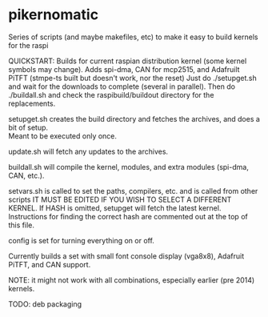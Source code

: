 pikernomatic
============

Series of scripts (and maybe makefiles, etc) to make it easy to build kernels for the raspi

QUICKSTART:  Builds for current raspian distribution kernel (some kernel symbols may change).
Adds spi-dma, CAN for mcp2515, and Adafruilt PiTFT (stmpe-ts built but doesn't work, nor the reset)
Just do ./setupget.sh and wait for the downloads to complete (several in parallel).
Then do ./buildall.sh and check the raspibuild/buildout directory for the replacements.

setupget.sh creates the build directory and fetches the archives, and does a bit of setup.  
Meant to be executed only once.

update.sh will fetch any updates to the archives.

buildall.sh will compile the kernel, modules, and extra modules (spi-dma, CAN, etc.).

setvars.sh is called to set the paths, compilers, etc. and is called from other scripts
IT MUST BE EDITED IF YOU WISH TO SELECT A DIFFERENT KERNEL.
If HASH is omitted, setupget will fetch the latest kernel.
Instructions for finding the correct hash are commented out at the top of this file.

config is set for turning everything on or off.

Currently builds a set with small font console display (vga8x8), Adafruit PiTFT, and CAN support.

NOTE: it might not work with all combinations, especially earlier (pre 2014) kernels.

TODO: deb packaging
